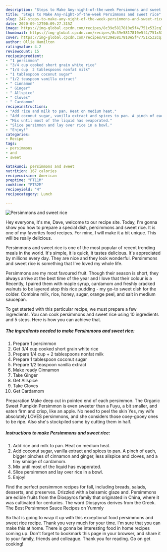 ```yaml
---
description: "Steps to Make Any-night-of-the-week Persimmons and sweet rice"
title: "Steps to Make Any-night-of-the-week Persimmons and sweet rice"
slug: 247-steps-to-make-any-night-of-the-week-persimmons-and-sweet-rice
date: 2020-09-12T00:09:27.315Z
image: https://img-global.cpcdn.com/recipes/8c39e5817810e5f4/751x532cq70/persimmons-and-sweet-rice-recipe-main-photo.jpg
thumbnail: https://img-global.cpcdn.com/recipes/8c39e5817810e5f4/751x532cq70/persimmons-and-sweet-rice-recipe-main-photo.jpg
cover: https://img-global.cpcdn.com/recipes/8c39e5817810e5f4/751x532cq70/persimmons-and-sweet-rice-recipe-main-photo.jpg
author: Ollie Hamilton
ratingvalue: 4.2
reviewcount: 15
recipeingredient:
- "1 persimmon"
- "3/4 cup cooked short grain white rice"
- "1/4 cup  2 tablespoons nonfat milk"
- "1 tablespoon coconut sugar"
- "1/2 teaspoon vanilla extract"
- " Cinnamon"
- " Ginger"
- " Allspice"
- " Cloves"
- " Cardamom"
recipeinstructions:
- "Add rice and milk to pan. Heat on medium heat."
- "Add coconut sugar, vanilla extract and spices to pan. A pinch of each, bigger pinches of cinnamon and ginger, less allspice and cloves, and a tiny smidge of cardamom."
- "Mix until most of the liquid has evaporated."
- "Slice persimmon and lay over rice in a bowl."
- "Enjoy!"
categories:
- Recipe
tags:
- persimmons
- and
- sweet

katakunci: persimmons and sweet 
nutrition: 167 calories
recipecuisine: American
preptime: "PT11M"
cooktime: "PT32M"
recipeyield: "4"
recipecategory: Lunch

---
```



![Persimmons and sweet rice](https://img-global.cpcdn.com/recipes/8c39e5817810e5f4/751x532cq70/persimmons-and-sweet-rice-recipe-main-photo.jpg)

Hey everyone, it's me, Dave, welcome to our recipe site. Today, I'm gonna show you how to prepare a special dish, persimmons and sweet rice. It is one of my favorites food recipes. For mine, I will make it a bit unique. This will be really delicious.

Persimmons and sweet rice is one of the most popular of recent trending meals in the world. It's simple, it is quick, it tastes delicious. It's appreciated by millions every day. They are nice and they look wonderful. Persimmons and sweet rice is something that I've loved my whole life.

Persimmons are my most favoured fruit. Though their season is short, they always arrive at the best time of the year and I love that their colour is a Recently, I paired them with maple syrup, cardamom and freshly cracked walnuts to be layered atop this rice pudding - my go-to sweet dish for the colder. Combine milk, rice, honey, sugar, orange peel, and salt in medium saucepan.


To get started with this particular recipe, we must prepare a few ingredients. You can cook persimmons and sweet rice using 10 ingredients and 5 steps. Here is how you can achieve that.

<!--inarticleads1-->

##### The ingredients needed to make Persimmons and sweet rice:

1. Prepare 1 persimmon
1. Get 3/4 cup cooked short grain white rice
1. Prepare 1/4 cup + 2 tablespoons nonfat milk
1. Prepare 1 tablespoon coconut sugar
1. Prepare 1/2 teaspoon vanilla extract
1. Make ready  Cinnamon
1. Take  Ginger
1. Get  Allspice
1. Take  Cloves
1. Get  Cardamom


Preparation Make deep cut in pointed end of each persimmon. The Organic Sweet Pumpkin Persimmon is even sweeter than a Fuyu, a bit smaller, and eaten firm and crisp, like an apple. No need to peel the skin Yes, my wife absolutely LOVES persimmons, and she considers those ooey-gooey ones to be ripe. Also she&#39;s stockpiled some by cutting them in half. 

<!--inarticleads2-->

##### Instructions to make Persimmons and sweet rice:

1. Add rice and milk to pan. Heat on medium heat.
1. Add coconut sugar, vanilla extract and spices to pan. A pinch of each, bigger pinches of cinnamon and ginger, less allspice and cloves, and a tiny smidge of cardamom.
1. Mix until most of the liquid has evaporated.
1. Slice persimmon and lay over rice in a bowl.
1. Enjoy!


Find the perfect persimmon recipes for fall, including breads, salads, desserts, and preserves. Drizzled with a balsamic glaze and. Persimmons are edible fruits from the Diospyros family that originated in China, where it was cultivated for centuries. The word Diospyros derives from the Greek. The Best Persimmon Sauce Recipes on Yummly 

So that is going to wrap it up with this exceptional food persimmons and sweet rice recipe. Thank you very much for your time. I'm sure that you can make this at home. There is gonna be interesting food in home recipes coming up. Don't forget to bookmark this page in your browser, and share it to your family, friends and colleague. Thank you for reading. Go on get cooking!
